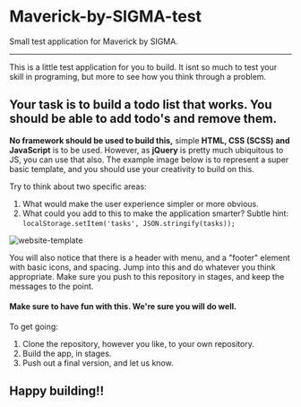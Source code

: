 # Maverick-by-SIGMA-test
Small test application for Maverick by SIGMA. 

---
This is a little test application for you to build. It isnt so much to test your skill in programing, but more to see how you think through a problem. 

## Your task is to build a todo list that works. You should be able to add todo's and remove them. 

__No framework should be used to build this,__ simple __HTML, CSS (SCSS) and JavaScript__ is to be used. However, as __jQuery__ is pretty much ubiquitous to JS, you can use that also. The example image below is to represent a super basic template, and you should use your creativity to build on this. 

Try to think about two specific areas:
1. What would make the user experience simpler or more obvious.
2. What could you add to this to make the application smarter? Subtle hint: ```localStorage.setItem('tasks', JSON.stringify(tasks));```

![website-template](https://user-images.githubusercontent.com/20326406/38328619-af6c4130-384b-11e8-9821-90e9156e0c96.png)

You will also notice that there is a header with menu, and a "footer" element with basic icons, and spacing. Jump into this and do whatever you think appropriate. Make sure you push to this repository in stages, and keep the messages to the point.

#### Make sure to have fun with this. We're sure you will do well.

To get going: 
1. Clone the repository, however you like, to your own repository.
2. Build the app, in stages.
3. Push out a final version, and let us know.

## Happy building!!



